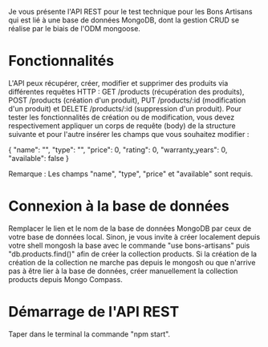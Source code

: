 Je vous présente l'API REST pour le test technique pour les Bons Artisans qui est lié à une base de données MongoDB, dont la gestion CRUD se réalise par le biais de l'ODM mongoose.

# Fonctionnalités

L'API peux récupérer, créer, modifier et supprimer des produits via différentes requêtes HTTP : GET /products (récupération des produits), POST /products (création d'un produit), PUT /products/:id (modification d'un produit) et DELETE /products/:id (suppression d'un produit).
Pour tester les fonctionnalités de création ou de modification, vous devez respectivement appliquer un corps de requête (body) de la structure suivante et pour l'autre insérer les champs que vous souhaitez modifier :

{
    "name": "",
    "type": "",
    "price": 0,
    "rating": 0,
    "warranty_years": 0,
    "available": false
}

Remarque : Les champs "name", "type", "price" et "available" sont requis.

# Connexion à la base de données

Remplacer le lien et le nom de la base de données MongoDB par ceux de votre base de données local.
Sinon, je vous invite à créer localement depuis votre shell mongosh la base avec le commande "use bons-artisans" puis "db.products.find()" afin de créer la collection products. 
Si la création de la création de la collection ne marche pas depuis le mongosh ou que n'arrive pas à être lier à la base de données, créer manuellement la collection products depuis Mongo Compass.

# Démarrage de l'API REST

Taper dans le terminal la commande "npm start".
